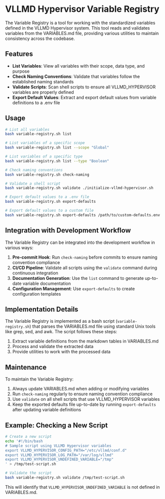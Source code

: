 # VLLMD Hypervisor Variable Registry

The Variable Registry is a tool for working with the standardized variables defined in the VLLMD Hypervisor system. This tool reads and validates variables from the VARIABLES.md file, providing various utilities to maintain consistency across the codebase.

## Features

- **List Variables**: View all variables with their scope, data type, and purpose
- **Check Naming Conventions**: Validate that variables follow the established naming standards
- **Validate Scripts**: Scan shell scripts to ensure all VLLMD_HYPERVISOR variables are properly defined
- **Export Default Values**: Extract and export default values from variable definitions to a .env file

## Usage

```bash
# List all variables
bash variable-registry.sh list

# List variables of a specific scope
bash variable-registry.sh list --scope "Global"

# List variables of a specific type
bash variable-registry.sh list --type "Boolean"

# Check naming conventions
bash variable-registry.sh check-naming

# Validate a shell script
bash variable-registry.sh validate ./initialize-vllmd-hypervisor.sh

# Export default values to a .env file
bash variable-registry.sh export-defaults

# Export default values to a custom file
bash variable-registry.sh export-defaults /path/to/custom-defaults.env
```

## Integration with Development Workflow

The Variable Registry can be integrated into the development workflow in various ways:

1. **Pre-commit Hook**: Run `check-naming` before commits to ensure naming convention compliance
2. **CI/CD Pipeline**: Validate all scripts using the `validate` command during continuous integration
3. **Documentation Generation**: Use the `list` command to generate up-to-date variable documentation
4. **Configuration Management**: Use `export-defaults` to create configuration templates

## Implementation Details

The Variable Registry is implemented as a bash script (`variable-registry.sh`) that parses the VARIABLES.md file using standard Unix tools like grep, sed, and awk. The script follows these steps:

1. Extract variable definitions from the markdown tables in VARIABLES.md
2. Process and validate the extracted data
3. Provide utilities to work with the processed data

## Maintenance

To maintain the Variable Registry:

1. Always update VARIABLES.md when adding or modifying variables
2. Run `check-naming` regularly to ensure naming convention compliance
3. Use `validate` on all shell scripts that use VLLMD_HYPERVISOR variables
4. Keep the exported defaults file up-to-date by running `export-defaults` after updating variable definitions

## Example: Checking a New Script

```bash
# Create a new script
echo '#!/bin/bash
# Sample script using VLLMD Hypervisor variables
export VLLMD_HYPERVISOR_CONFIG_PATH="/etc/vllmd/conf.d"
export VLLMD_HYPERVISOR_LOG_PATH="/var/log/vllmd"
export VLLMD_HYPERVISOR_UNDEFINED_VARIABLE="/tmp"
' > /tmp/test-script.sh

# Validate the script
bash variable-registry.sh validate /tmp/test-script.sh
```

This will identify that `VLLMD_HYPERVISOR_UNDEFINED_VARIABLE` is not defined in VARIABLES.md.